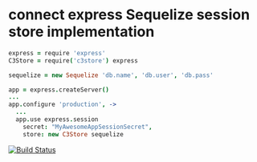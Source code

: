 # connect express Sequelize session store implementation

```coffeescript
express = require 'express'
C3Store = require('c3store') express

sequelize = new Sequelize 'db.name', 'db.user', 'db.pass'

app = express.createServer()
...
app.configure 'production', ->
  ...
  app.use express.session
    secret: "MyAwesomeAppSessionSecret",
    store: new C3Store sequelize
```

[![Build Status](https://travis-ci.org/dgf/c3store.png)](https://travis-ci.org/dgf/c3store/)
